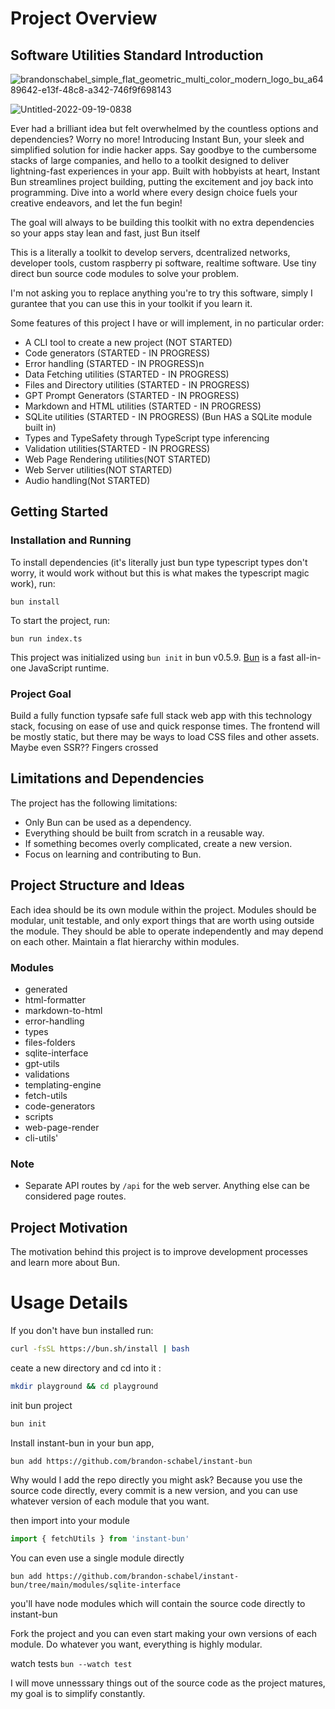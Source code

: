 Project Overview
================

Software Utilities Standard Introduction
------------

![brandonschabel_simple_flat_geometric_multi_color_modern_logo_bu_a6489642-e13f-48c8-a342-746f9f698143](https://user-images.githubusercontent.com/18100375/231109092-34bdc552-dd37-413d-8eec-b9b668340b65.png)


![Untitled-2022-09-19-0838](https://user-images.githubusercontent.com/18100375/231221346-0543dacd-9704-4bd5-8488-8fb19160eda4.png)



Ever had a brilliant idea but felt overwhelmed by the countless options and dependencies? Worry no more! Introducing Instant Bun, your sleek and simplified solution for indie hacker apps.
Say goodbye to the cumbersome stacks of large companies, and hello to a toolkit designed to deliver lightning-fast experiences in your app. Built with hobbyists at heart, Instant Bun streamlines project building, putting the excitement and joy back into programming. 
Dive into a world where every design choice fuels your creative endeavors, and let the fun begin!

The goal will always to be building this toolkit with no extra dependencies so your apps stay lean and fast, just Bun itself

This is a literally a toolkit to develop servers, dcentralized networks, developer tools, custom raspberry pi software, realtime software. Use tiny direct bun source code modules to solve your problem.

I'm not asking you to replace anything you're to try this software, simply I gurantee that you can use this in your toolkit if you learn it.


Some features of this project I have or will implement, in no particular order:
- A CLI tool to create a new project (NOT STARTED)
- Code generators (STARTED - IN PROGRESS)
- Error handling (STARTED - IN PROGRESS)n            
- Data Fetching utilities (STARTED - IN PROGRESS)
- Files and Directory utilities (STARTED - IN PROGRESS)
- GPT Prompt Generators (STARTED - IN PROGRESS)
- Markdown and HTML utilities (STARTED - IN PROGRESS)
- SQLite utilities (STARTED - IN PROGRESS) (Bun HAS a SQLite module built in)
- Types and TypeSafety through TypeScript type inferencing
- Validation utilities(STARTED - IN PROGRESS)
- Web Page Rendering utilities(NOT STARTED)
- Web Server utilities(NOT STARTED)
- Audio handling(Not STARTED)

Getting Started 
---------------

### Installation and Running

To install dependencies (it's literally just bun type typescript types don't worry, it would work without but this is what makes the typescript magic work), run:

`bun install`

To start the project, run:

`bun run index.ts`

This project was initialized using `bun init` in bun v0.5.9. [Bun](https://bun.sh/) is a fast all-in-one JavaScript runtime.

### Project Goal

Build a fully function typsafe safe full stack web app with this technology stack, focusing on ease of use and quick response times. The frontend will be mostly static, but there may be ways to load CSS files and other assets. Maybe even SSR?? Fingers crossed

Limitations and Dependencies
----------------------------

The project has the following limitations:

-   Only Bun can be used as a dependency.
-   Everything should be built from scratch in a reusable way.
-   If something becomes overly complicated, create a new version.
-   Focus on learning and contributing to Bun.


Project Structure and Ideas
---------------------------

Each idea should be its own module within the project. Modules should be modular, unit testable, and only export things that are worth using outside the module. They should be able to operate independently and may depend on each other. Maintain a flat hierarchy within modules.

### Modules

- generated
- html-formatter 
- markdown-to-html 
- error-handling 
- types 
- files-folders 
- sqlite-interface 
- gpt-utils 
- validations 
- templating-engine 
- fetch-utils 
- code-generators 
- scripts 
- web-page-render 
- cli-utils'
### Note

-   Separate API routes by `/api` for the web server. Anything else can be considered page routes.

Project Motivation
------------------

The motivation behind this project is to improve development processes and learn more about Bun.


# Usage Details
If you don't have bun installed run:
```bash
curl -fsSL https://bun.sh/install | bash
```



ceate a new directory and cd into it :


```bash
mkdir playground && cd playground
```


init bun project
```bash
bun init 
```


Install instant-bun in your bun app, 
```bash
bun add https://github.com/brandon-schabel/instant-bun
```

Why would I add the repo directly you might ask?
Because you use the source code directly, every commit is a new version, and you can use whatever version 
of each module that you want.



then import into your module
```jsx
import { fetchUtils } from 'instant-bun'
```

You can even use a single module directly

```
bun add https://github.com/brandon-schabel/instant-bun/tree/main/modules/sqlite-interface
```

you'll have node modules which will contain the source code directly to instant-bun

Fork the project and you can even start making your own versions of each module. Do whatever you want, everything is highly modular.


watch tests
`bun --watch test`


I will move unnesssary things out of the source code as the project matures, my goal is to simplify constantly. 


